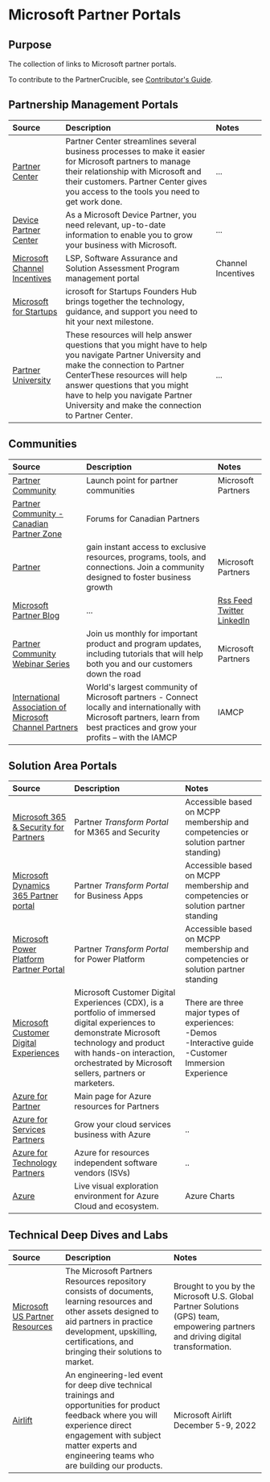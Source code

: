 # Microsoft Partner Portals


## Purpose

The collection of links to Microsoft partner portals.

To contribute to the PartnerCrucible, see [Contributor's Guide](ContributorsGuide).

## Partnership Management Portals

Source | Description | Notes
:----- | :-----  | :-----
[Partner Center](https://partner.microsoft.com/en-us/dashboard)| Partner Center streamlines several business processes to make it easier for Microsoft partners to manage their relationship with Microsoft and their customers. Partner Center gives you access to the tools you need to get work done.| ...
[Device Partner Center](https://devicepartner.microsoft.com/en-us/) | As a Microsoft Device Partner, you need relevant, up-to-date information to enable you to grow your business with Microsoft. | ...
[Microsoft Channel Incentives](https://channelincentives.microsoft.com/) | LSP, Software Assurance and Solution Assessment Program management portal| Channel Incentives
[Microsoft for Startups](https://startups.microsoft.com/)|icrosoft for Startups Founders Hub brings together the technology, guidance, and support you need to hit your next milestone.|
[Partner University](https://partner.microsoft.com/en-us/training/assets/collection/faqs-partner-university#/)| These resources will help answer questions that you might have to help you navigate Partner University and make the connection to Partner CenterThese resources will help answer questions that you might have to help you navigate Partner University and make the connection to Partner Center. |...

## Communities

Source | Description | Notes
:----- | :-----  | :-----
[Partner Community](https://www.microsoftpartnercommunity.com/)| Launch point for partner communities| Microsoft Partners
[Partner Community - Canadian Partner Zone](https://www.microsoftpartnercommunity.com/t5/Canadian-Partner-Zone/ct-p/canadian-partner)| Forums for Canadian Partners |
[Partner](https://partner.microsoft.com)| gain instant access to exclusive resources, programs, tools, and connections. Join a community designed to foster business growth | Microsoft Partners
[Microsoft Partner Blog](https://blogs.partner.microsoft.com/mpn/)|...|[Rss Feed](https://blogs.partner.microsoft.com/mpn/mpnfeed)<br>[Twitter](https://twitter.com/msPartner)<br>[LinkedIn](https://www.linkedin.com/showcase/microsoft-partner-network/)
[Partner Community Webinar Series](https://aka.ms/partnercall)|Join us monthly for important product and program updates, including tutorials that will help both you and our customers down the road| Microsoft Partners
[International Association of Microsoft Channel Partners](https://www.iamcp.org/) | World's largest community of Microsoft partners - Connect locally and internationally with Microsoft partners, learn from best practices and grow your profits – with the IAMCP | IAMCP

## Solution Area Portals

Source | Description | Notes
:----- | :-----  | :-----
[Microsoft 365 & Security for Partners](https://cloudpartners.transform.microsoft.com)|Partner *Transform Portal* for M365 and Security|Accessible based on MCPP membership and competencies or solution partner standing)
[Microsoft Dynamics 365 Partner portal](https://dynamicspartners.transform.microsoft.com)|Partner *Transform Portal* for Business Apps|Accessible based on MCPP membership and competencies or solution partner standing
[Microsoft Power Platform Partner Portal](https://powerplatformpartners.transform.microsoft.com)|Partner *Transform Portal* for Power Platform|Accessible based on MCPP membership and competencies or solution partner standing
[Microsoft Customer Digital Experiences](https://cdx.transform.microsoft.com)|Microsoft Customer Digital Experiences (CDX), is a portfolio of immersed digital experiences to demonstrate Microsoft technology and product with hands-on interaction, orchestrated by Microsoft sellers, partners or marketers. |There are three major types of experiences:<br>-Demos<br>-Interactive guide<br>-Customer Immersion Experience
[Azure for Partner](https://www.microsoft.com/azure/partners/)|Main page for Azure resources for Partners|
[Azure for Services Partners](https://www.microsoft.com/azure/partners/practices/the-opportunity)|Grow your cloud services business with Azure|..
[Azure for Technology Partners](https://azure.microsoft.com/en-us/partners/azure-technology-partners/)|Azure for resources  independent software vendors (ISVs)|..
[Azure](https://azurecharts.com/)| Live visual exploration environment for Azure Cloud and ecosystem.| Azure Charts

## Technical Deep Dives and Labs

Source | Description | Notes
:----- | :-----  | :-----
[Microsoft US Partner Resources](https://microsoft.github.io/PartnerResources/)| The Microsoft Partners Resources repository consists of documents, learning resources and other assets designed to aid partners in practice development, upskilling, certifications, and bringing their solutions to market. | Brought to you by the Microsoft U.S. Global Partner Solutions (GPS) team, empowering partners and driving digital transformation.
[Airlift](https://airlift.microsoft.com/home_public)| An engineering-led event for deep dive technical trainings and opportunities for product feedback where you will experience direct engagement with subject matter experts and engineering teams who are building our products. | Microsoft Airlift December 5-9, 2022
